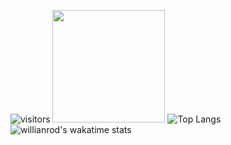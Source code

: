 ![visitors](https://visitor-badge.glitch.me/badge?page_id=Sergey-Beltsin.Sergey-Beltsin)
<img height="180em" src="https://github-readme-stats.vercel.app/api?username=Sergey-Beltsin&show_icons=true&hide_border=true&&count_private=true&include_all_commits=true" />
![Top Langs](https://github-readme-stats.vercel.app/api/top-langs/?username=anuraghazra&layout=compact)
![willianrod's wakatime stats](https://github-readme-stats.vercel.app/api/wakatime?username=Sergey-Beltsin)
<!--START_SECTION:waka-->
<!--END_SECTION:waka-->
